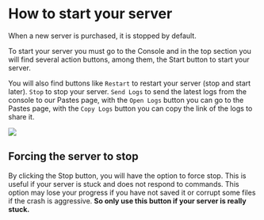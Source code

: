 # How to start your server

When a new server is purchased, it is stopped by default.

To start your server you must go to the Console and in the top section you will find several action buttons, among them, the Start button to start your server. 

You will also find buttons like `Restart` to restart your server (stop and start later). `Stop` to stop your server. `Send Logs` to send the latest logs from the console to our Pastes page, with the `Open Logs` button you can go to the Pastes page, with the `Copy Logs` button you can copy the link of the logs to share it.

![](https://i.imgur.com/d4iXkeE.png)

## Forcing the server to stop

By clicking the Stop button, you will have the option to force stop. This is useful if your server is stuck and does not respond to commands. This option may lose your progress if you have not saved it or corrupt some files if the crash is aggressive. **So only use this button if your server is really stuck.**
